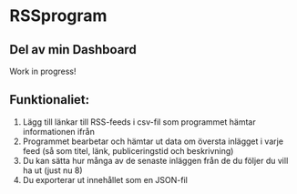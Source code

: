 # RSSprogram

## Del av min Dashboard
Work in progress!

## Funktionaliet:

1. Lägg till länkar till RSS-feeds i csv-fil som programmet hämtar informationen ifrån
2. Programmet bearbetar och hämtar ut data om översta inlägget i varje feed
 (så som titel, länk, publiceringstid och beskrivning)
3. Du kan sätta hur många av de senaste inläggen från de du följer du vill ha ut (just nu 8)
4. Du exporterar ut innehållet som en JSON-fil
